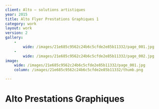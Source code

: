 ```yaml
---
client: Alto – solutions artistiques
year: 2015
title: Alto Flyer Prestations Graphiques 1
category: work
layout: work
version: 2
gallery:
    -
        wide: /images/21e685c9562c24b6c5cfde2e85b11332/page_001.jpg
    -
        wide: /images/21e685c9562c24b6c5cfde2e85b11332/page_002.jpg
image:
    wide: /images/21e685c9562c24b6c5cfde2e85b11332/page_001.jpg
    column: /images/21e685c9562c24b6c5cfde2e85b11332/thumb.png

---
```

# Alto Prestations Graphiques
